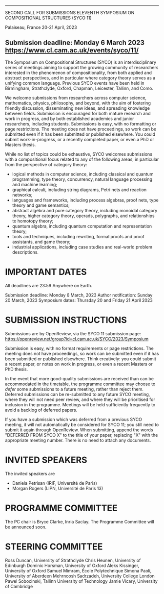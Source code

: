 -----------------------------------------
SECOND CALL FOR SUBMISSIONS
ELEVENTH SYMPOSIUM ON COMPOSITIONAL STRUCTURES (SYCO 11)

Palaiseau, France
20-21 April, 2023

Submission deadline: Monday 6 March 2023
https://www.cl.cam.ac.uk/events/syco/11/
-----------------------------------------

The Symposium on Compositional Structures (SYCO) is an interdisciplinary series
of meetings aiming to support the growing community of researchers interested in
the phenomenon of compositionality, from both applied and abstract perspectives,
and in particular where category theory serves as a unifying common
language. Previous SYCO events have been held in Birmingham, Strathclyde,
Oxford, Chapman, Leicester, Tallinn, and Como.

We welcome submissions from researchers across computer science, mathematics,
physics, philosophy, and beyond, with the aim of fostering friendly discussion,
disseminating new ideas, and spreading knowledge between fields. Submission is
encouraged for both mature research and work in progress, and by both
established academics and junior researchers, including students. Submissions is
easy, with no formatting or page restrictions. The meeting does not have
proceedings, so work can be submitted even if it has been submitted or published
elsewhere. You could submit work-in-progress, or a recently completed paper, or
even a PhD or Masters thesis.

While no list of topics could be exhaustive, SYCO welcomes submissions with a
compositional focus related to any of the following areas, in particular from
the perspective of category theory:

- logical methods in computer science, including classical and quantum
  programming, type theory, concurrency, natural language processing and machine
  learning;
- graphical calculi, including string diagrams, Petri nets and reaction
  networks;
- languages and frameworks, including process algebras, proof nets, type theory
  and game semantics;
- abstract algebra and pure category theory, including monoidal category theory,
  higher category theory, operads, polygraphs, and relationships to homotopy
  theory;
- quantum algebra, including quantum computation and representation theory;
- tools and techniques, including rewriting, formal proofs and proof assistants,
  and game theory;
- industrial applications, including case studies and real-world problem
  descriptions.

IMPORTANT DATES
===============

All deadlines are 23:59 Anywhere on Earth.

Submission deadline: Monday 6 March, 2023
Author notification: Sunday 20 March, 2023
Symposium dates: Thursday 20 and Friday 21 April 2023

SUBMISSION INSTRUCTIONS
=======================

Submissions are by OpenReview, via the SYCO 11 submission page:
https://openreview.net/group?id=cl.cam.ac.uk/SYCO/2023/Symposium

Submission is easy, with no format requirements or page restrictions. The
meeting does not have proceedings, so work can be submitted even if it has been
submitted or published elsewhere. Think creatively: you could submit a recent
paper, or notes on work in progress, or even a recent Masters or PhD thesis.

In the event that more good-quality submissions are received than can be
accommodated in the timetable, the programme committee may choose to *defer*
some submissions to a future meeting, rather than reject them. Deferred
submissions can be re-submitted to any future SYCO meeting, where they will not
need peer review, and where they will be prioritised for inclusion in the
programme. Meetings will be held sufficiently frequently to avoid a backlog of
deferred papers.

If you have a submission which was deferred from a previous SYCO meeting, it
will not automatically be considered for SYCO 11; you still need to submit it
again through OpenReview. When submitting, append the words "DEFERRED FROM SYCO
X" to the title of your paper, replacing "X" with the appropriate meeting
number. There is no need to attach any documents.

INVITED SPEAKERS
================

The invited speakers are
- Daniela Petrisan (IRIF, Université de Paris)
- Morgan Rogers (LIPN, Université de Paris 13)

PROGRAMME COMMITTEE
===================

The PC chair is Bryce Clarke, Inria Saclay. The Programme Committee will
be announced soon.

STEERING COMMITTEE
==================

Ross Duncan, University of Strathclyde
Chris Heunen, University of Edinburgh
Dominic Horsman, University of Oxford
Aleks Kissinger, University of Oxford
Samuel Mimram, École Polytechnique
Simona Paoli, University of Aberdeen
Mehrnoosh Sadrzadeh, University College London
Pawel Sobocinski, Tallinn University of Technology
Jamie Vicary, University of Cambridge
